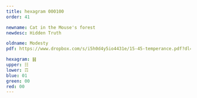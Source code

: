 ```yaml
---
title: hexagram 000100
order: 41

newname: Cat in the Mouse's forest
newdesc: Hidden Truth

oldname: Modesty
pdf: https://www.dropbox.com/s/i5h0d4y5io4431e/15-45-temperance.pdf?dl=0

hexagram: ䷎
upper: ☷
lower: ☶
blue: 01
green: 00
red: 00
---
```

